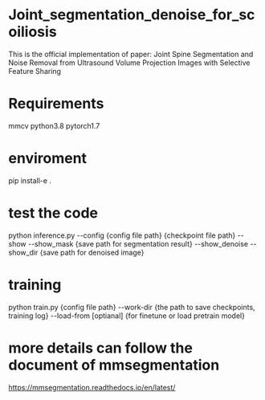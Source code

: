 # Joint_segmentation_denoise_for_scoiliosis
This is the official implementation of paper: Joint Spine Segmentation and Noise Removal from Ultrasound Volume Projection Images with Selective Feature Sharing
# Requirements
mmcv python3.8 pytorch1.7
# enviroment 
pip install-e .
# test the code
python inference.py --config {config file path} {checkpoint file path} --show --show_mask {save path for segmentation result} --show_denoise --show_dir {save path for denoised image}
# training
python train.py {config file path} --work-dir {the path to save checkpoints, training log} --load-from [optianal] {for finetune or load pretrain model}

# more details can follow the document of mmsegmentation
https://mmsegmentation.readthedocs.io/en/latest/
